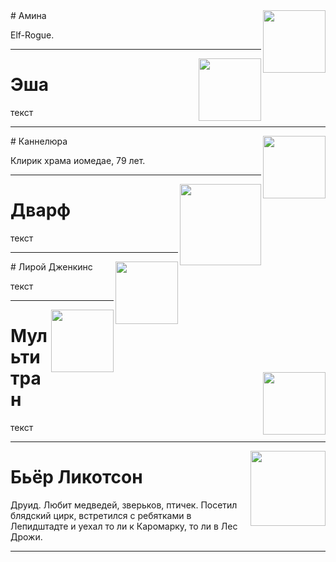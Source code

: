 <img src="https://pp.userapi.com/c840122/v840122230/3065f/-Fb1mAaMYI8.jpg" align="right" width="100">
# Амина

Elf-Rogue.

-------------------------------------------------------------

<img src="https://pp.userapi.com/c840122/v840122911/309dc/3uO1kRLDz00.jpg" align="right" width="100">

# Эша

текст

-------------------------------------------------------------

<img src="https://pp.userapi.com/c840122/v840122911/309f7/DESyDzeY3yo.jpg" align="right" width="100">
# Каннелюра

Клирик храма иомедае, 79 лет.

-------------------------------------------------------------

<img src="https://pp.userapi.com/c840122/v840122911/309ff/PocUo_tEZE4.jpg" align="right" width="130">

# Дварф

текст

-------------------------------------------------------------

<img src="https://pp.userapi.com/c840122/v840122911/309ee/rHs1sr3CGzE.jpg" align="right" width="100">
# Лирой Дженкинс

текст

-------------------------------------------------------------

<img src="https://pp.userapi.com/c840122/v840122911/309e5/k1Dp8aLUBX4.jpg" align="right" width="100">
<img src="https://sun9-40.userapi.com/c857336/v857336090/f23e4/JKNHiRG7qb0.jpg" align="right" width="100">


# Мультитран

текст

-------------------------------------------------------------

<img src="https://pp.userapi.com/c841520/v841520586/746da/Rtx6CYqpaOc.jpg" align="right" width="120">

# Бьёр Ликотсон

Друид. Любит медведей, зверьков, птичек. Посетил блядский цирк, встретился с ребятками в Лепидштадте и уехал то ли к Каромарку, то ли в Лес Дрожи.

-------------------------------------------------------------
